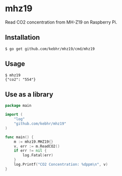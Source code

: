 # mhz19
Read CO2 concentration from MH-Z19 on Raspberry Pi.

## Installation
```shell script
$ go get github.com/kebhr/mhz19/cmd/mhz19
```

## Usage
```shell script
$ mhz19
{"co2": "554"}
```

## Use as a library
```go
package main

import (
	"log"
	"github.com/kebhr/mhz19"
)

func main() {
	m := mhz19.MHZ19{}
	v, err := m.ReadCO2()
	if err != nil {
		log.Fatal(err)
	}
	log.Printf("CO2 Concentration: %dppm\n", v)
}
```